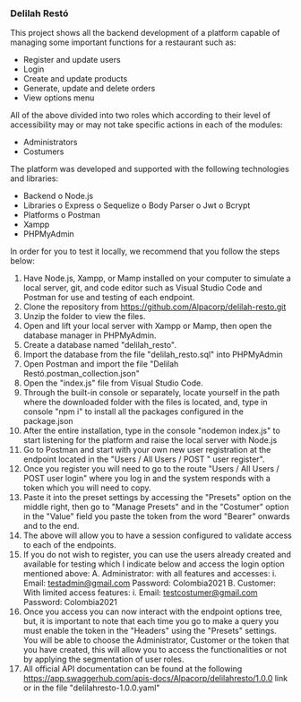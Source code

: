 ### Delilah Restó

This project shows all the backend development of a platform capable of managing some important functions for a restaurant such as:

- Register and update users
- Login
- Create and update products
- Generate, update and delete orders
- View options menu

All of the above divided into two roles which according to their level of accessibility may or may not take specific actions in each of the modules:

- Administrators
- Costumers

The platform was developed and supported with the following technologies and libraries:

- Backend
  o Node.js
- Libraries
  o Express
  o Sequelize
  o Body Parser
  o Jwt
  o Bcrypt
- Platforms
  o Postman
- Xampp
- PHPMyAdmin

In order for you to test it locally, we recommend that you follow the steps below:

1. Have Node.js, Xampp, or Mamp installed on your computer to simulate a local server, git, and code editor such as Visual Studio Code and Postman for use and testing of each endpoint.
2. Clone the repository from https://github.com/Alpacorp/delilah-resto.git
3. Unzip the folder to view the files.
4. Open and lift your local server with Xampp or Mamp, then open the database manager in PHPMyAdmin.
5. Create a database named "delilah_resto".
6. Import the database from the file "delilah_resto.sql" into PHPMyAdmin
7. Open Postman and import the file "Delilah Restó.postman_collection.json"
8. Open the "index.js" file from Visual Studio Code.
9. Through the built-in console or separately, locate yourself in the path where the downloaded folder with the files is located, and, type in console "npm i" to install all the packages configured in the package.json
10. After the entire installation, type in the console "nodemon index.js" to start listening for the platform and raise the local server with Node.js
11. Go to Postman and start with your own new user registration at the endpoint located in the "Users / All Users / POST " user register".
12. Once you register you will need to go to the route "Users / All Users / POST user login" where you log in and the system responds with a token which you will need to copy.
13. Paste it into the preset settings by accessing the "Presets" option on the middle right, then go to "Manage Presets" and in the "Costumer" option in the "Value" field you paste the token from the word "Bearer" onwards and to the end.
14. The above will allow you to have a session configured to validate access to each of the endpoints.
15. If you do not wish to register, you can use the users already created and available for testing which I indicate below and access the login option mentioned above:
    A. Administrator: with all features and accesses:
    i. Email: testadmin@gmail.com Password: Colombia2021
    B. Customer: With limited access features:
    i. Email: testcostumer@gmail.com Password: Colombia2021
16. Once you access you can now interact with the endpoint options tree, but, it is important to note that each time you go to make a query you must enable the token in the "Headers" using the "Presets" settings. You will be able to choose the Administrator, Customer or the token that you have created, this will allow you to access the functionalities or not by applying the segmentation of user roles.
17. All official API documentation can be found at the following https://app.swaggerhub.com/apis-docs/Alpacorp/delilahresto/1.0.0 link or in the file "delilahresto-1.0.0.yaml"
